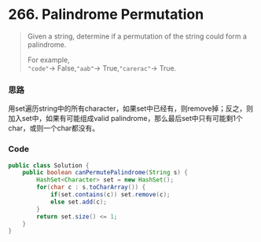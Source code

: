 # 266. Palindrome Permutation

> Given a string, determine if a permutation of the string could form a palindrome.
>
> For example,  
> `"code"`-&gt; False,`"aab"`-&gt; True,`"carerac"`-&gt; True.

### 思路

用set遍历string中的所有character，如果set中已经有，则remove掉；反之，则加入set中，如果有可能组成valid palindrome，那么最后set中只有可能剩1个char，或则一个char都没有。

### Code

```java
public class Solution {
    public boolean canPermutePalindrome(String s) {
        HashSet<Character> set = new HashSet();
        for(char c : s.toCharArray()) {
            if(set.contains(c)) set.remove(c);
            else set.add(c);
        }
        return set.size() <= 1;
    }
}
```



